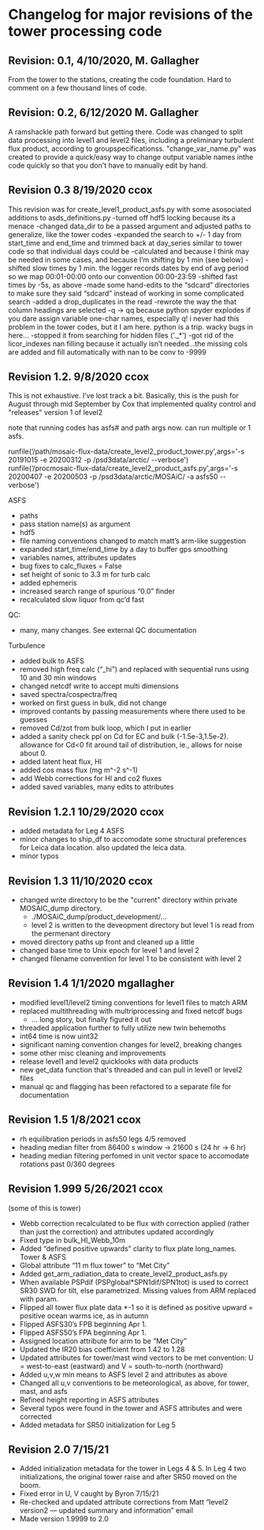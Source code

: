 # Changelog for major revisions of the tower processing code

## Revision: 0.1, 4/10/2020, M. Gallagher
From the tower to the stations, creating the code foundation. Hard to comment on a few thousand lines of code.

## Revision: 0.2, 6/12/2020 M. Gallagher
A ramshackle path forward but getting there. Code was changed to split data processing into level1 and level2 files, including a preliminary turbulent flux product, according to groupspecificationss. "change_var_name.py" was created to provide a quick/easy way to change output variable names inthe code quickly so that you don't have to manually edit by hand.

## Revision 0.3 8/19/2020 ccox
This revision was for create_level1_product_asfs.py with some asosociated additions to asds_definitions.py
-turned off hdf5 locking because its a menace
-changed data_dir to be a passed argument and adjusted paths to generalize, like the tower codes
-expanded the search to +/- 1 day from start_time and end_time and trimmed back at day_series similar to tower code so that individual days could be -calculated and because I think may be needed in some cases, and because I’m shifting by 1 min (see below)
-shifted slow times by 1 min. the logger records dates by end of avg period so we map 00:01-00:00 onto our convention 00:00-23:59
-shifted fast times by -5s, as above
-made some hand-edits to the “sdcard” directories to make sure they said “sdcard” instead of working in some complicated search
-added a drop_duplicates in the read
-rewrote the way the that column headings are selected
-q -> qq because python spyder explodes if you dare assign variable one-char names, especially q! i never had this problem in the tower codes, but it I am here. python is a trip. wacky bugs in here…
-stopped it from searching for hidden files (‘._*’)
-got rid of the licor_indexes nan filling because it actually isn’t needed…the missing cols are added and fill automatically with nan to be conv to -9999

## Revision 1.2. 9/8/2020 ccox

This is not exhaustive. I’ve lost track a bit. Basically, this is the push for August through mid September by Cox that implemented quality control and "releases" version 1 of level2

note that running codes has asfs# and path args now. can run multiple or 1 asfs.

runfile(‘/path/mosaic-flux-data/create_level2_product_tower.py',args='-s 20191015 -e 20200312 -p /psd3data/arctic/ --verbose')
runfile(‘/procmosaic-flux-data/create_level2_product_asfs.py',args='-s 20200407 -e 20200503 -p /psd3data/arctic/MOSAiC/ -a asfs50 --verbose')

ASFS
- paths
- pass station name(s) as argument
- hdf5
- file naming conventions changed to match matt’s arm-like suggestion
- expanded start_time/end_time by a day to buffer gps smoothing
- variables names, attributes updates
- bug fixes to calc_fluxes = False
- set height of sonic to 3.3 m for turb calc
- added ephemeris
- increased search range of spurious “0.0” finder
- recalculated slow liquor from qc’d fast

QC:
- many, many changes. See external QC documentation

Turbulence
- added bulk to ASFS
- removed high freq calc (“_hi”) and replaced with sequential runs using 10 and 30 min windows
- changed netcdf write to accept multi dimensions
- saved spectra/cospectra/freq
- worked on first guess in bulk, did not change
- improved contants by passing measurements where there used to be guesses
- removed Cd/zot from bulk loop, which I put in earlier
- added a sanity check ppl on Cd for EC and bulk (-1.5e-3,1.5e-2).  allowance for Cd<0 fit around tail of distribution, ie., allows for noise about 0.
- added latent heat flux, Hl
- added cos mass flux (mg m^-2 s^-1)
- add Webb corrections for Hl and co2 fluxes
- added saved variables, many edits to attributes

## Revision 1.2.1 10/29/2020 ccox

- added metadata for Leg 4 ASFS
- minor changes to ship_df to accomodate some structural preferences for Leica data location. also updated the leica data.
- minor typos

## Revision 1.3 11/10/2020 ccox
- changed write directory to be the "current" directory within private MOSAIC_dump directory.
    - ./MOSAiC_dump/product_development/...
    - level 2 is written to the deveopment directory but level 1 is read from the permenant directory
- moved directory paths up front and cleaned up a little
- changed base time to Unix epoch for level 1 and level 2
- changed filename convention for level 1 to be consistent with level 2

## Revision 1.4 1/1/2020 mgallagher
- modified level1/level2 timing conventions for level1 files to match ARM
- replaced multithreading with multriprocessing and fixed netcdf bugs
    - ... long story, but finally figured it out
- threaded application further to fully utilize new twin behemoths
- int64 time is now uint32
- significant naming convention changes for level2, breaking changes
- some other misc cleaning and improvements
- release level1 and level2 quicklooks with data products
- new get_data function that's threaded and can pull in level1 or level2 files
- manual qc and flagging has been refactored to a separate file for documentation

## Revision 1.5 1/8/2021 ccox
- rh equilibration periods in asfs50 legs 4/5 removed
- heading median filter from 86400 s window -> 21600 s (24 hr -> 6 hr)
- heading median filtering perfomed in unit vector space to accomodate rotations past 0/360 degrees

## Revision 1.999 5/26/2021 ccox
(some of this is tower)
- Webb correction recalculated to be flux with correction applied (rather than just the correction) and attributes updated accordingly
- Fixed type in bulk_Hl_Webb_10m
- Added “defined positive upwards” clarity to flux plate long_names. Tower & ASFS
- Global attribute “11 m flux tower” to “Met City”
- Added get_arm_radiation_data to create_level2_product_asfs.py 
- When available PSPdif (PSPglobal*SPN1dif/SPN1tot) is used to correct SR30 SWD for tilt, else parametrized. Missing values from ARM replaced with param.
- Flipped all tower flux plate data *-1 so it is defined as positive upward = positive ocean warms ice, as in autumn
- Flipped ASFS30’s FPB beginning Apr 1.
- Flipped ASFS50’s FPA beginning Apr 1.
- Assigned location attribute for arm to be “Met City”
- Updated the IR20 bias coefficient from 1.42 to 1.28
- Updated attributes for tower/mast wind vectors to be met convention: U = west-to-east (eastward) and V = south-to-north (northward)
- Added u,v,w min means to ASFS level 2 and attributes as above
- Changed all u,v conventions to be meteorological, as above, for tower, mast, and asfs
- Refined height reporting in ASFS attributes
- Several typos were found in the tower and ASFS attributes and were corrected
- Added metadata for SR50 initialization for Leg 5

## Revision 2.0 7/15/21 
- Added initialization metadata for the tower in Legs 4 & 5. In Leg 4 two initializations, the original tower raise and after SR50 moved on the boom.
- Fixed error in U, V caught by Byron 7/15/21
- Re-checked and updated attribute corrections from Matt “level2 version2 — updated summary and information” email
- Made version 1.9999 to 2.0




